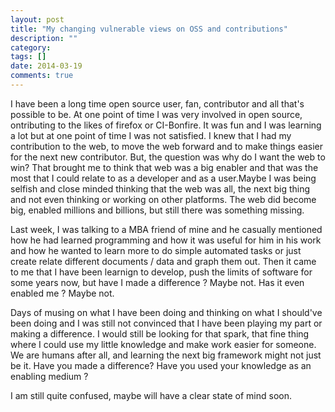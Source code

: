 ```yaml
---
layout: post
title: "My changing vulnerable views on OSS and contributions"
description: ""
category: 
tags: []
date: 2014-03-19
comments: true
---
```

I have been a long time open source user, fan, contributor and all that's possible to be. At one point of time I was very involved in open source, ontributing to the likes of firefox or CI-Bonfire. It was fun and I was learning a lot but at one point of time I was not satisfied. I knew that I had my contribution to the web, to move the web forward and to make things easier for the next new contributor. But, the question was why do I want the web to win? That brought me to think that web was a big enabler and that was the most that I could relate to as a developer and as a user.Maybe I was being selfish and close minded thinking that the web was all, the next big thing and not even thinking or working on other platforms. The web did become big, enabled millions and billions, but still there was something missing.

Last week, I was talking to a MBA friend of mine and he casually mentioned how he had learned programming and how it was useful for him in his work and how he wanted to learn more to do simple automated tasks or just create relate different documents / data and graph them out. Then it came to me that I have been learnign to develop, push the limits of software for some years now, but have I made a difference ? Maybe not. Has it even enabled me ? Maybe not.

Days of musing on what I have been doing and thinking on what I should've been doing and I was still not convinced that I have been playing my part or making a difference. I would still be looking for that spark, that fine thing where I could use my little knowledge and make work easier for someone. We are humans after all, and learning the next big framework might not just be it. Have you made a difference? Have you used your knowledge as an enabling medium ?

I am still quite confused, maybe will have a clear state of mind soon.
